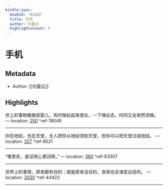 ```yaml
---
kindle-sync:
  bookId: '61242'
  title: 手机
  author: 刘震云
  highlightsCount: 4
---
```

# 手机
## Metadata
* Author: [[刘震云]]

## Highlights
世上的事物像猴皮筋儿，有时候扯起来很长，一下弹出去，时间又会突然浓缩。 — location: [250]() ^ref-18049

---
你在地狱，也在天堂，无人把你从地狱领到天堂，但你可以把天堂过成地狱。 — location: [327]() ^ref-8521

---
“嘴里贫，是证明心里闷呀。” — location: [360]() ^ref-63307

---
世界上的事情，原来都有目的；就是原来没目的，渐渐也会演变出目的。 — location: [2020]() ^ref-44422

---
